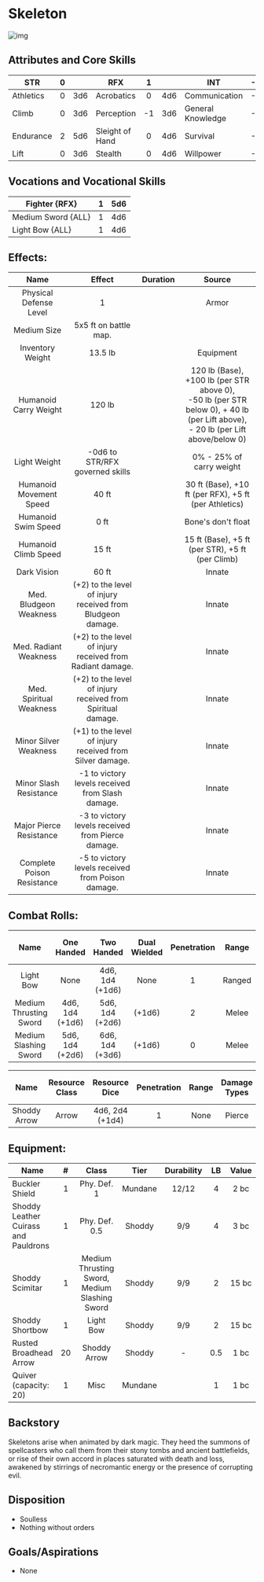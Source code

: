 # Skeleton

![img](Skeleton.png)

## Attributes and Core Skills

| STR       | 0 |    | RFX             | 1 |    | INT               | -1 |    |
| --------- | :-: | :-: | --------------- | :-: | :-: | ----------------- | :-: | :-: |
| Athletics | 0 | 3d6 | Acrobatics      | 0 | 4d6 | Communication     | -1 | 1d6 |
| Climb     | 0 | 3d6 | Perception      | -1 | 3d6 | General Knowledge | -1 | 1d6 |
| Endurance | 2 | 5d6 | Sleight of Hand | 0 | 4d6 | Survival          | -1 | 1d6 |
| Lift      | 0 | 3d6 | Stealth         | 0 | 4d6 | Willpower         | -1 | 1d6 |

## Vocations and Vocational Skills

| Fighter {RFX}      | 1 | 5d6 |
| ------------------- | :-: | :-: |
| Medium Sword {ALL} | 1 | 4d6 |
| Light Bow {ALL}     | 1 | 4d6 |

## Effects:

|            Name            |                           Effect                           | Duration |                                                    Source                                                    |
| :------------------------: | :---------------------------------------------------------: | :------: | :----------------------------------------------------------------------------------------------------------: |
|   Physical Defense Level   |                              1                              |          |                                                    Armor                                                    |
|        Medium Size        |                    5x5 ft on battle map.                    |          |                                                                                                              |
|      Inventory Weight      |                           13.5 lb                           |          |                                                  Equipment                                                  |
|   Humanoid Carry Weight   |                           120 lb                           |          | 120 lb (Base), +100 lb (per STR above 0),<br />-50 lb (per STR below 0), + 40 lb (per Lift above),<br />- 20 lb (per Lift above/below 0) |
|        Light Weight        |               -0d6 to STR/RFX governed skills               |          |                                           0% - 25% of carry weight                                           |
|  Humanoid Movement Speed  |                            40 ft                            |          |                            30 ft (Base), +10 ft (per RFX), +5 ft (per Athletics)                            |
|    Humanoid Swim Speed    |                            0 ft                            |          |                                              Bone's don't float                                              |
|    Humanoid Climb Speed    |                            15 ft                            |          |                               15 ft (Base), +5 ft (per STR), +5 ft (per Climb)                               |
|        Dark Vision        |                            60 ft                            |          |                                                    Innate                                                    |
|   Med. Bludgeon Weakness   | (+2) to the level of injury received from Bludgeon damage. |          |                                                    Innate                                                    |
|   Med. Radiant Weakness   |  (+2) to the level of injury received from Radiant damage.  |          |                                                    Innate                                                    |
|  Med. Spiritual Weakness  | (+2) to the level of injury received from Spiritual damage. |          |                                                    Innate                                                    |
|   Minor Silver Weakness   |  (+1) to the level of injury received from Silver damage.  |          |                                                    Innate                                                    |
|   Minor Slash Resistance   |      -1 to victory levels received from Slash damage.      |          |                                                    Innate                                                    |
|  Major Pierce Resistance  |      -3 to victory levels received from Pierce damage.      |          |                                                    Innate                                                    |
| Complete Poison Resistance |      -5 to victory levels received from Poison damage.      |          |                                                    Innate                                                    |

## Combat Rolls:

|          Name          |   One<br />Handed   |   Two<br />Handed   | Dual<br />Wielded | Penetration | Range | Damage<br />Types | Engageable<br />Opponents | Area Of<br />Effect | Resource<br />Class |
| :--------------------: | :------------------: | :------------------: | :---------------: | :---------: | :----: | :---------------: | :-----------------------: | :-----------------: | :-----------------: |
|       Light Bow       |         None         | 4d6, 1d4<br />(+1d6) |       None       |      1      | Ranged |      Pierce      |           Quick           |        None        |        None        |
| Medium Thrusting Sword | 4d6, 1d4<br />(+1d6) | 5d6, 1d4<br />(+2d6) |      (+1d6)      |      2      | Melee |      Pierce      |           Rapid           |        None        |        None        |
| Medium Slashing Sword | 5d6, 1d4<br />(+2d6) | 6d6, 1d4<br />(+3d6) |      (+1d6)      |      0      | Melee |       Slash       |           Rapid           |        None        |        None        |

|     Name     | Resource<br />Class |  Resource<br />Dice  | Penetration | Range | Damage<br />Types | Area Of<br />Effect |
| :----------: | :-----------------: | :------------------: | :---------: | :---: | :---------------: | :-----------------: |
| Shoddy Arrow |        Arrow        | 4d6, 2d4<br />(+1d4) |      1      | None |      Pierce      |        None        |

## Equipment:

| Name                                 | # |                     Class                     |  Tier  | Durability | LB | Value |
| ------------------------------------ | :-: | :-------------------------------------------: | :-----: | :--------: | :-: | :---: |
| Buckler Shield                       | 1 |                  Phy. Def. 1                  | Mundane |   12/12   |  4  | 2 bc |
| Shoddy Leather Cuirass and Pauldrons | 1 |                 Phy. Def. 0.5                 | Shoddy |    9/9    |  4  | 3 bc |
| Shoddy Scimitar                      | 1 | Medium Thrusting Sword, Medium Slashing Sword | Shoddy |    9/9    |  2  | 15 bc |
| Shoddy Shortbow                      | 1 |                   Light Bow                   | Shoddy |    9/9    |  2  | 15 bc |
| Rusted Broadhead Arrow               | 20 |                 Shoddy Arrow                 | Shoddy |     -     | 0.5 | 1 bc |
| Quiver (capacity: 20)                | 1 |                     Misc                     | Mundane |            |  1  | 1 bc |

## Backstory

Skeletons arise when animated by dark magic. They heed the summons of spellcasters who call them from their stony tombs and ancient battlefields, or rise of their own accord in places saturated with death and loss, awakened by stirrings of necromantic energy or the presence of corrupting evil.

## Disposition

- Soulless
- Nothing without orders

## Goals/Aspirations

- None
